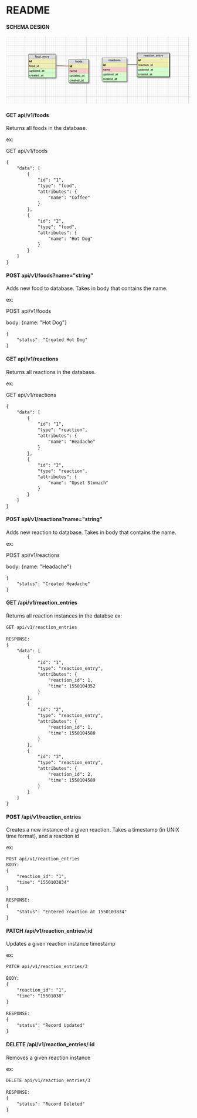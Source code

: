 # README

#### SCHEMA DESIGN

![alt text](https://raw.githubusercontent.com/prestonjarnagin/trigger_backend/master/schema_design.png)

#### GET api/v1/foods

Returns all foods in the database.

ex:

GET api/v1/foods
```
{
    "data": [
        {
            "id": "1",
            "type": "food",
            "attributes": {
                "name": "Coffee"
            }
        },
        {
            "id": "2",
            "type": "food",
            "attributes": {
                "name": "Hot Dog"
            }
        }
    ]
}
```

#### POST api/v1/foods?name="string"

Adds new food to database. Takes in body that contains the name.

ex:

POST api/v1/foods

body: {name: "Hot Dog"}

```
{
    "status": "Created Hot Dog"
}

```

#### GET api/v1/reactions

Returns all reactions in the database.

ex:

GET api/v1/reactions
```
{
    "data": [
        {
            "id": "1",
            "type": "reaction",
            "attributes": {
                "name": "Headache"
            }
        },
        {
            "id": "2",
            "type": "reaction",
            "attributes": {
                "name": "Upset Stomach"
            }
        }
    ]
}
```
#### POST api/v1/reactions?name="string"

Adds new reaction to database. Takes in body that contains the name.

ex:

POST api/v1/reactions

body: {name: "Headache"}

```
{
    "status": "Created Headache"
}

```

#### GET /api/v1/reaction_entries
Returns all reaction instances in the databse
ex:
```
GET api/v1/reaction_entries

RESPONSE:
{
    "data": [
        {
            "id": "1",
            "type": "reaction_entry",
            "attributes": {
                "reaction_id": 1,
                "time": 1550104352
            }
        },
        {
            "id": "2",
            "type": "reaction_entry",
            "attributes": {
                "reaction_id": 1,
                "time": 1550104580
            }
        },
        {
            "id": "3",
            "type": "reaction_entry",
            "attributes": {
                "reaction_id": 2,
                "time": 1550104589
            }
        }
    ]
}
```

#### POST /api/v1/reaction_entries
Creates a new instance of a given reaction. Takes a timestamp (in UNIX time format), and a reaction id

ex:
```
POST api/v1/reaction_entries
BODY:
{
	"reaction_id": "1",
	"time": "1550103834"
}

RESPONSE:
{
    "status": "Entered reaction at 1550103834"
}
```
#### PATCH /api/v1/reaction_entries/:id
Updates a given reaction instance timestamp

ex:
```
PATCH api/v1/reaction_entries/3

BODY:
{
	"reaction_id": "1",
	"time": "15501038"
}

RESPONSE:
{
    "status": "Record Updated"
}
```
#### DELETE /api/v1/reaction_entries/:id
Removes a given reaction instance

ex:
```
DELETE api/v1/reaction_entries/3

RESPONSE:
{
    "status": "Record Deleted"
}
```
